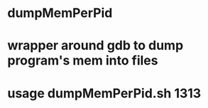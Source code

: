 # dumpMemPerPid
# wrapper around gdb to dump program's mem into files
#
# usage dumpMemPerPid.sh 1313
